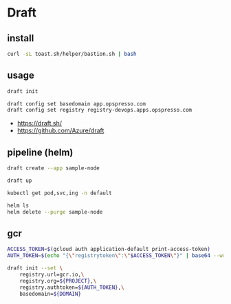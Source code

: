 # Draft

## install

```bash
curl -sL toast.sh/helper/bastion.sh | bash
```

## usage

```bash
draft init

draft config set basedomain app.opspresso.com
draft config set registry registry-devops.apps.opspresso.com
```

* <https://draft.sh/>
* <https://github.com/Azure/draft>

## pipeline (helm)

```bash
draft create --app sample-node

draft up

kubectl get pod,svc,ing -n default

helm ls
helm delete --purge sample-node
```

## gcr

```bash
ACCESS_TOKEN=$(gcloud auth application-default print-access-token)
AUTH_TOKEN=$(echo "{\"registrytoken\":\"$ACCESS_TOKEN\"}" | base64 --wrap=0)

draft init --set \
    registry.url=gcr.io,\
    registry.org=${PROJECT},\
    registry.authtoken=${AUTH_TOKEN},\
    basedomain=${DOMAIN}
```
